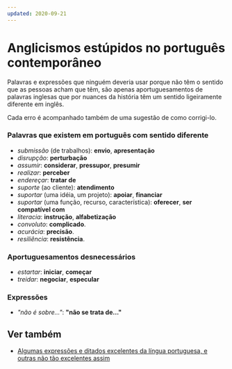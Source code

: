 ```yaml
---
updated: 2020-09-21
---
```


# Anglicismos estúpidos no português contemporâneo

Palavras e expressões que ninguém deveria usar porque não têm o sentido que as pessoas acham que têm, são apenas aportuguesamentos de palavras inglesas que por nuances da história têm um sentido ligeiramente diferente em inglês.

Cada erro é acompanhado também de uma sugestão de como corrigi-lo.

### Palavras que existem em português com sentido diferente

  - _submissão_ (de trabalhos): **envio**, **apresentação**
  - _disrupção_: **perturbação**
  - _assumir_: **considerar**, **pressupor**, **presumir**
  - _realizar_: **perceber**
  - _endereçar_: **tratar de**
  - _suporte_ (ao cliente): **atendimento**
  - _suportar_ (uma idéia, um projeto): **apoiar**, **financiar**
  - _suportar_ (uma função, recurso, característica): **oferecer**, **ser compatível com**
  - _literacia_: **instrução**, **alfabetização**
  - _convoluto_: **complicado**.
  - _acurácia_: **precisão**.
  - _resiliência_: **resistência**.

### Aportuguesamentos desnecessários

  - _estartar_: **iniciar**, **começar**
  - _treidar_: **negociar**, **especular**

### Expressões

  - _"não é sobre..."_: **"não se trata de..."**

## Ver também

- [Algumas expressões e ditados excelentes da língua portuguesa, e outras não tão excelentes assim](https://fiatjaf.alhur.es/expressões-e-ditados.txt)
